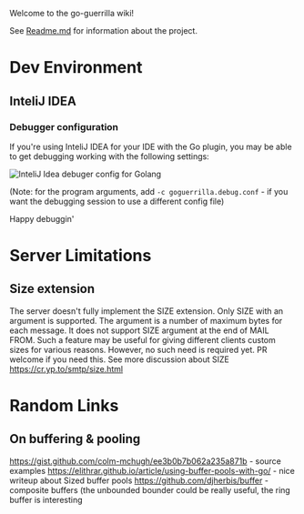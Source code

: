 Welcome to the go-guerrilla wiki!

See [Readme.md](https://github.com/flashmob/go-guerrilla) for information about the project.


# Dev Environment

## InteliJ IDEA

### Debugger configuration

If you're using InteliJ IDEA for your IDE with the Go plugin, you may be able to get debugging working with the following settings:

![InteliJ Idea debuger config for Golang](https://raw.githubusercontent.com/wiki/flashmob/go-guerrilla/go-guerrilla-debug.png)

(Note: for the program arguments, add `-c goguerrilla.debug.conf` - if you want the debugging session to use a different config file)

Happy debuggin'

# Server Limitations

## Size extension

The server doesn't fully implement the SIZE extension.
Only SIZE with an argument is supported. The argument is a number of maximum bytes for each message.
It does not support SIZE argument at the end of MAIL FROM.
Such a feature may be useful for giving different clients custom sizes for various reasons. However, no such need is required yet. PR welcome if you need this.
See more discussion about SIZE https://cr.yp.to/smtp/size.html

# Random Links

## On buffering & pooling

https://gist.github.com/colm-mchugh/ee3b0b7b062a235a871b - source examples 
https://elithrar.github.io/article/using-buffer-pools-with-go/ - nice writeup about Sized buffer pools 
https://github.com/djherbis/buffer - composite buffers (the unbounded bounder could be really useful, the ring buffer is interesting